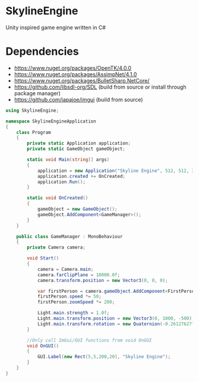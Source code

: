 # SkylineEngine
Unity inspired game engine written in C#

# Dependencies
- https://www.nuget.org/packages/OpenTK/4.0.0
- https://www.nuget.org/packages/AssimpNet/4.1.0
- https://www.nuget.org/packages/BulletSharp.NetCore/
- https://github.com/libsdl-org/SDL (build from source or install through package manager)
- https://github.com/japajoe/imgui (build from source)


```csharp
using SkylineEngine;

namespace SkylineEngineApplication
{
    class Program
    {
        private static Application application;
        private static GameObject gameObject;

        static void Main(string[] args)
        {
            application = new Application("Skyline Engine", 512, 512, 3, 3, false);
            application.created += OnCreated;
            application.Run();            
        }

        static void OnCreated()
        {
            gameObject = new GameObject();
            gameObject.AddComponent<GameManager>();
        }
    }

    public class GameManager : MonoBehaviour
    {
        private Camera camera;

        void Start()
        {
            camera = Camera.main;            
            camera.farClipPlane = 10000.0f;
            camera.transform.position = new Vector3(0, 0, 0);

            var firstPerson = camera.gameObject.AddComponent<FirstPersonController>();
            firstPerson.speed *= 50;
            firstPerson.zoomSpeed *= 200;

            Light.main.strength = 1.0f;
            Light.main.transform.position = new Vector3(0, 1000, -500);
            Light.main.transform.rotation = new Quaternion(-0.26127627f,-0.00029115385f,0.26208368f,-0.9291085f);
        }

        //Only call ImGui/GUI functions from void OnGUI
        void OnGUI()
        {
            GUI.Label(new Rect(5,5,200,20), "Skyline Engine");
        }
    }
}
```
